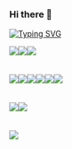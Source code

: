 ### Hi there 👋

<!--
**alaouirania/alaouirania** is a ✨ _special_ ✨ repository because its `README.md` (this file) appears on your GitHub profile.

Here are some ideas to get you started:

- 🔭 I’m currently working on ...
- 🌱 I’m currently learning ...
- 👯 I’m looking to collaborate on ...
- 🤔 I’m looking for help with ...
- 💬 Ask me about ...
- 📫 How to reach me: ...
- 😄 Pronouns: ...
- ⚡ Fun fact: ...
-->
[![Typing SVG](https://readme-typing-svg.herokuapp.com/?lines=Welcome+To+The+World+Of;Computer+Science+Engineering+Student)](https://git.io/typing-svg)

<img src="https://img.icons8.com/color/48/000000/html-5--v1.png"/><img src="https://img.icons8.com/color/48/000000/css3.png"/><img src="https://img.icons8.com/color/48/000000/javascript--v1.png"/><br><br><br>
<img src="https://img.icons8.com/color/48/000000/python--v1.png"/><img src="https://img.icons8.com/color/48/000000/java-coffee-cup-logo--v2.png"/><img src="https://img.icons8.com/color/48/000000/c-programming.png"/><img src="https://img.icons8.com/color/48/000000/c-sharp-logo.png"/><img src="https://img.icons8.com/offices/64/000000/php-logo.png"/><img src="https://img.icons8.com/fluency/48/000000/laravel.png"/>
<br><br><br>
<img src="https://img.icons8.com/color/48/000000/linux--v1.png"/><img src="https://img.icons8.com/color/48/000000/windows-logo.png"/>
<br><br><br>
<img src="https://img.icons8.com/color/48/000000/mysql-logo.png"/>

